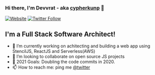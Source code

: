 ### Hi there, I'm Devvrat - aka [cypherkunp][website] 👋 

[![Website](https://img.shields.io/website?label=cypherkunp.github.io&style=for-the-badge&url=https%3A%2F%2Fcypherkunp.github.io)](https://cypherkunp.github.io)
[![Twitter Follow](https://img.shields.io/twitter/follow/cypherkunp?color=1DA1F2&logo=twitter&style=for-the-badge)](https://twitter.com/intent/follow?original_referer=https%3A%2F%2Fgithub.com%2Fcypherkunp&screen_name=cypherkunp)

## I'm a Full Stack Software Architect!

- 🔭  I’m currently working on achitecting and building a web app using StencilJS, ReactJS and Serverless(AWS)
- 👯  I’m looking to collaborate on open source JS projects
- 🥅  2021 Goals: Doubling the code commits in 2020. 
- 📫  How to reach me: ping me [@twitter][twitter]

[website]: https://cypherkunp.github.io
[twitter]: https://twitter.com/cypherkunp
